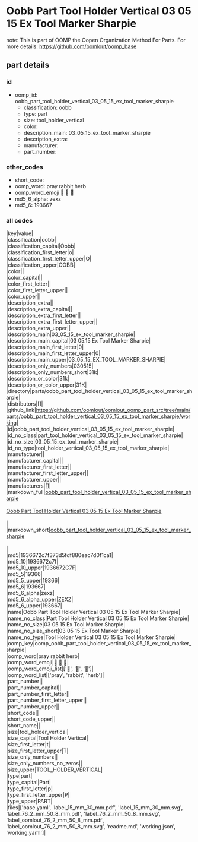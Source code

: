 # Oobb Part Tool Holder Vertical 03 05 15 Ex Tool Marker Sharpie  

note: This is part of OOMP the Oopen Organization Method For Parts. For more details: https://github.com/oomlout/oomp_base

##  part details





### id
* oomp_id: oobb_part_tool_holder_vertical_03_05_15_ex_tool_marker_sharpie
  * classification: oobb
  * type: part
  * size: tool_holder_vertical
  * color: 
  * description_main: 03_05_15_ex_tool_marker_sharpie
  * description_extra: 
  * manufacturer: 
  * part_number: 

### other_codes
* short_code: 
* oomp_word: pray rabbit herb
* oomp_word_emoji :pray: :rabbit: :herb:
* md5_6_alpha: zexz
* md5_6: 193667

### all codes 
|key|value|  
|classification|oobb|  
|classification_capital|Oobb|  
|classification_first_letter|o|  
|classification_first_letter_upper|O|  
|classification_upper|OOBB|  
|color||  
|color_capital||  
|color_first_letter||  
|color_first_letter_upper||  
|color_upper||  
|description_extra||  
|description_extra_capital||  
|description_extra_first_letter||  
|description_extra_first_letter_upper||  
|description_extra_upper||  
|description_main|03_05_15_ex_tool_marker_sharpie|  
|description_main_capital|03 05.15 Ex Tool Marker Sharpie|  
|description_main_first_letter|0|  
|description_main_first_letter_upper|0|  
|description_main_upper|03_05_15_EX_TOOL_MARKER_SHARPIE|  
|description_only_numbers|030515|  
|description_only_numbers_short|31k|  
|description_or_color|31k|  
|description_or_color_upper|31K|  
|directory|parts/oobb_part_tool_holder_vertical_03_05_15_ex_tool_marker_sharpie|  
|distributors|[]|  
|github_link|https://github.com/oomlout/oomlout_oomp_part_src/tree/main/parts/oobb_part_tool_holder_vertical_03_05_15_ex_tool_marker_sharpie/working|  
|id|oobb_part_tool_holder_vertical_03_05_15_ex_tool_marker_sharpie|  
|id_no_class|part_tool_holder_vertical_03_05_15_ex_tool_marker_sharpie|  
|id_no_size|03_05_15_ex_tool_marker_sharpie|  
|id_no_type|tool_holder_vertical_03_05_15_ex_tool_marker_sharpie|  
|manufacturer||  
|manufacturer_capital||  
|manufacturer_first_letter||  
|manufacturer_first_letter_upper||  
|manufacturer_upper||  
|manufacturers|[]|  
|markdown_full|[oobb_part_tool_holder_vertical_03_05_15_ex_tool_marker_sharpie](https://github.com/oomlout/oomlout_oomp_part_src/tree/main/parts/oobb_part_tool_holder_vertical_03_05_15_ex_tool_marker_sharpie/working)<br>[](https://github.com/oomlout/oomlout_oomp_part_src/tree/main/parts/oobb_part_tool_holder_vertical_03_05_15_ex_tool_marker_sharpie/working)<br>[Oobb Part Tool Holder Vertical 03 05 15 Ex Tool Marker Sharpie](https://github.com/oomlout/oomlout_oomp_part_src/tree/main/parts/oobb_part_tool_holder_vertical_03_05_15_ex_tool_marker_sharpie/working)<br><br>|  
|markdown_short|[oobb_part_tool_holder_vertical_03_05_15_ex_tool_marker_sharpie](https://github.com/oomlout/oomlout_oomp_part_src/tree/main/parts/oobb_part_tool_holder_vertical_03_05_15_ex_tool_marker_sharpie/working)<br><br>|  
|md5|1936672c7f373d5fdf880eac7d0f1ca1|  
|md5_10|1936672c7f|  
|md5_10_upper|1936672C7F|  
|md5_5|19366|  
|md5_5_upper|19366|  
|md5_6|193667|  
|md5_6_alpha|zexz|  
|md5_6_alpha_upper|ZEXZ|  
|md5_6_upper|193667|  
|name|Oobb Part Tool Holder Vertical 03 05 15 Ex Tool Marker Sharpie|  
|name_no_class|Part Tool Holder Vertical 03 05 15 Ex Tool Marker Sharpie|  
|name_no_size|03 05 15 Ex Tool Marker Sharpie|  
|name_no_size_short|03 05 15 Ex Tool Marker Sharpie|  
|name_no_type|Tool Holder Vertical 03 05 15 Ex Tool Marker Sharpie|  
|oomp_key|oomp_oobb_part_tool_holder_vertical_03_05_15_ex_tool_marker_sharpie|  
|oomp_word|pray rabbit herb|  
|oomp_word_emoji|:pray: :rabbit: :herb:|  
|oomp_word_emoji_list|[':pray:', ':rabbit:', ':herb:']|  
|oomp_word_list|['pray', 'rabbit', 'herb']|  
|part_number||  
|part_number_capital||  
|part_number_first_letter||  
|part_number_first_letter_upper||  
|part_number_upper||  
|short_code||  
|short_code_upper||  
|short_name||  
|size|tool_holder_vertical|  
|size_capital|Tool Holder Vertical|  
|size_first_letter|t|  
|size_first_letter_upper|T|  
|size_only_numbers||  
|size_only_numbers_no_zeros||  
|size_upper|TOOL_HOLDER_VERTICAL|  
|type|part|  
|type_capital|Part|  
|type_first_letter|p|  
|type_first_letter_upper|P|  
|type_upper|PART|  
|files|['base.yaml', 'label_15_mm_30_mm.pdf', 'label_15_mm_30_mm.svg', 'label_76_2_mm_50_8_mm.pdf', 'label_76_2_mm_50_8_mm.svg', 'label_oomlout_76_2_mm_50_8_mm.pdf', 'label_oomlout_76_2_mm_50_8_mm.svg', 'readme.md', 'working.json', 'working.yaml']|  

